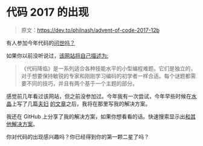 # 代码 2017 的出现

> 原文：<https://dev.to/philnash/advent-of-code-2017-12b>

有人参加今年代码的[问世吗？](http://adventofcode.com/2017)

如果你以前没听说过，[该网站将自己描述为:](http://adventofcode.com/2017/about)

> 《代码降临》是一系列适合各种技能水平的小型编程难题。它们是独立的，对于想要保持敏锐的专家和刚刚学习编码的初学者一样合适。每个谜题都需要不同的技巧，并且有两个基于一个主题的部分。

感觉前几年看过该网站，但之前没参加过。今年我有一次尝试，今年早些时候在[水晶](http://crystal-lang.org/)上写了几篇[夫妇](https://dev.to/philnash/send-sms-messages-with-crystal-and-twilio) [的文章](https://dev.to/philnash/make-phone-calls-with-crystal-and-twilio)之后，我将在那里写我的解决方案。

我还在 GitHub 上分享了我的解决方案，如果你想看看的话。快速搜索显示出[和其他解决方案](https://github.com/search?q=advent+of+code+2017&type=Repositories&utf8=%E2%9C%93)。

你对代码的出现感兴趣吗？你已经得到你的第一颗二星了吗？